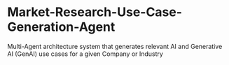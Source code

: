 # Market-Research-Use-Case-Generation-Agent
Multi-Agent architecture system that generates relevant AI and Generative AI (GenAI) use cases for a given Company or Industry
